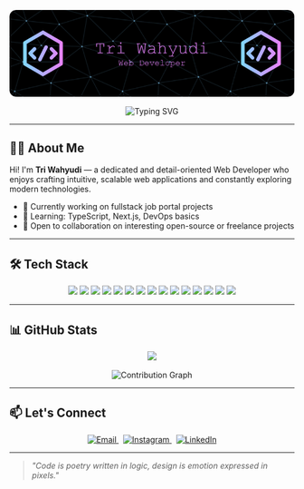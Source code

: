 <!-- Header Image -->
<p align="center">
  <img src="img/github-header.png" alt="Tri Wahyudi Header" />
</p>

<!-- Typing SVG -->
<p align="center">
  <img src="https://readme-typing-svg.demolab.com?font=Fira+Code&pause=1000&color=00F718&width=435&lines=Hello+%F0%9F%91%8B+I'm+Tri+Wahyudi;Tech+Enthusiast+%7C+Web+Developer++;Open+to+Collaborate+%F0%9F%92%AC" alt="Typing SVG" />
</p>

---

## 🧑‍💻 About Me

Hi! I'm **Tri Wahyudi** — a dedicated and detail-oriented Web Developer who enjoys crafting intuitive, scalable web applications and constantly exploring modern technologies.

- 🔭 Currently working on fullstack job portal projects
- 🌱 Learning: TypeScript, Next.js, DevOps basics
- 🤝 Open to collaboration on interesting open-source or freelance projects

---

## 🛠️ Tech Stack

<p align="center">
  <img src="https://img.shields.io/badge/HTML-E34F26?style=for-the-badge&logo=html5&logoColor=white" />
  <img src="https://img.shields.io/badge/CSS-1572B6?style=for-the-badge&logo=css3&logoColor=white" />
  <img src="https://img.shields.io/badge/JavaScript-F7DF1E?style=for-the-badge&logo=javascript&logoColor=black" />
  <img src="https://img.shields.io/badge/PHP-777BB4?style=for-the-badge&logo=php&logoColor=white" />
  <img src="https://img.shields.io/badge/Python-3776AB?style=for-the-badge&logo=python&logoColor=white" />
  <img src="https://img.shields.io/badge/React-61DAFB?style=for-the-badge&logo=react&logoColor=black" />
  <img src="https://img.shields.io/badge/Node.js-339933?style=for-the-badge&logo=node.js&logoColor=white" />
  <img src="https://img.shields.io/badge/Express.js-000000?style=for-the-badge&logo=express&logoColor=white" />
  <img src="https://img.shields.io/badge/Laravel-FF2D20?style=for-the-badge&logo=laravel&logoColor=white" />
  <img src="https://img.shields.io/badge/Tailwind-06B6D4?style=for-the-badge&logo=tailwind-css&logoColor=white" />
  <img src="https://img.shields.io/badge/Bootstrap-7952B3?style=for-the-badge&logo=bootstrap&logoColor=white" />
  <img src="https://img.shields.io/badge/Postman-FF6C37?style=for-the-badge&logo=postman&logoColor=white" />
  <img src="https://img.shields.io/badge/MySQL-4479A1?style=for-the-badge&logo=mysql&logoColor=white" />
  <img src="https://img.shields.io/badge/MongoDB-47A248?style=for-the-badge&logo=mongodb&logoColor=white" />
  <img src="https://img.shields.io/badge/Git-F05032?style=for-the-badge&logo=git&logoColor=white" />
</p>

---

## 📊 GitHub Stats

<p align="center">
  <img src="https://github-readme-stats.vercel.app/api/top-langs/?username=trWhyudi&layout=compact&theme=radical" height="160" />
</p>

<p align="center">
  <img src="https://github-readme-activity-graph.vercel.app/graph?username=trWhyudi&theme=react-dark&hide_border=true&area=true" alt="Contribution Graph"/>
</p>

---

## 📫 Let's Connect

<p align="center">
  <a href="mailto:triwhyudi31@gmail.com" target="_blank">
    <img src="https://raw.githubusercontent.com/maurodesouza/profile-readme-generator/master/src/assets/icons/social/gmail/default.svg" width="40" alt="Email" />
  </a>
  &nbsp;
  <a href="https://instagram.com/trwhyudii_" target="_blank">
    <img src="https://raw.githubusercontent.com/maurodesouza/profile-readme-generator/master/src/assets/icons/social/instagram/default.svg" width="40" alt="Instagram" />
  </a>
  &nbsp;
  <a href="https://www.linkedin.com/in/tri-wahyudi-834a92257" target="_blank">
    <img src="https://raw.githubusercontent.com/maurodesouza/profile-readme-generator/master/src/assets/icons/social/linkedin/default.svg" width="40" alt="LinkedIn" />
  </a>
</p>

---

> _"Code is poetry written in logic, design is emotion expressed in pixels."_

